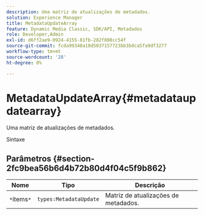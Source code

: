 ```yaml
---
description: Uma matriz de atualizações de metadados.
solution: Experience Manager
title: MetadataUpdateArray
feature: Dynamic Media Classic, SDK/API, Metadados
role: Developer,Admin
exl-id: d6ff2ae9-0924-4155-81fb-282f808cc54f
source-git-commit: fcda99340a18d5037157723bb3bdca5fa9df3277
workflow-type: tm+mt
source-wordcount: '28'
ht-degree: 0%

---
```


# MetadataUpdateArray{#metadataupdatearray}

Uma matriz de atualizações de metadados.

Sintaxe

## Parâmetros {#section-2fc9bea56b6d4b72b80d4f04c5f9b862}

| Nome | Tipo | Descrição |
|---|---|---|
| `*`items`*` | `types:MetadataUpdate` | Matriz de atualizações de metadados. |
